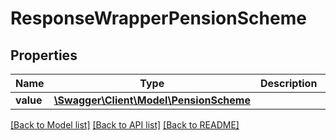 # ResponseWrapperPensionScheme

## Properties
Name | Type | Description | Notes
------------ | ------------- | ------------- | -------------
**value** | [**\Swagger\Client\Model\PensionScheme**](PensionScheme.md) |  | [optional] 

[[Back to Model list]](../../README.md#documentation-for-models) [[Back to API list]](../../README.md#documentation-for-api-endpoints) [[Back to README]](../../README.md)

